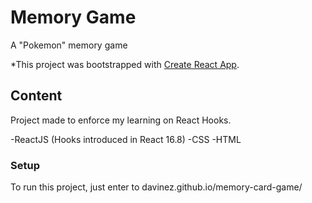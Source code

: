 # Memory Game

A "Pokemon" memory game

\*This project was bootstrapped with [Create React App](https://github.com/facebook/create-react-app).

## Content

Project made to enforce my learning on React Hooks.

-ReactJS (Hooks introduced in React 16.8)
-CSS
-HTML

### Setup

To run this project, just enter to davinez.github.io/memory-card-game/
